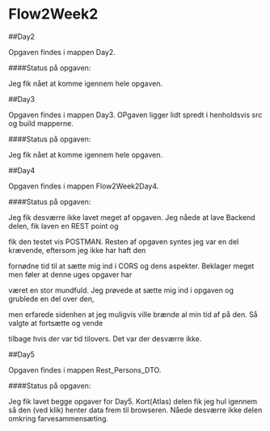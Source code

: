 # Flow2Week2



  
##Day2

Opgaven findes i mappen Day2. 

####Status på opgaven:

Jeg fik nået at komme igennem hele opgaven.


##Day3

Opgaven findes i mappen Day3. OPgaven ligger lidt spredt i henholdsvis src og build mapperne.

####Status på opgaven:

Jeg fik nået at komme igennem hele opgaven.


##Day4

Opgaven findes i mappen Flow2Week2Day4. 

####Status på opgaven:

Jeg fik desværre ikke lavet meget af opgaven. Jeg nåede at lave Backend delen, fik laven en REST point og

fik den testet vis POSTMAN. Resten af opgaven syntes jeg var en del krævende, eftersom jeg ikke har haft den 

fornødne tid til at sætte mig ind i CORS og dens aspekter. Beklager meget men føler at denne uges opgaver har 

været en stor mundfuld. Jeg prøvede at sætte mig ind i opgaven og grublede en del over den, 

men erfarede sidenhen at jeg muligvis ville brænde al min tid af på den. Så valgte at fortsætte og vende 

tilbage hvis der var tid tilovers. Det var der desværre ikke. 


##Day5

Opgaven findes i mappen Rest_Persons_DTO.

####Status på opgaven:

Jeg fik lavet begge opgaver for Day5. Kort(Atlas) delen fik jeg hul igennem så den (ved klik) henter data frem
til browseren. Nåede desværre ikke delen omkring farvesammensæting.
